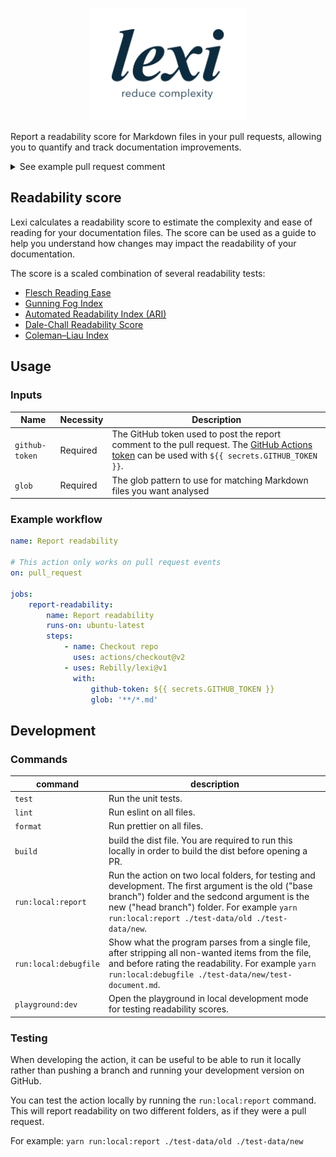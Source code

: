 <p align="center">
  <img width="250" src="./logo_b&w.png">
</p>

Report a readability score for Markdown files in your pull requests, allowing you to quantify and track documentation improvements.

<details>
  <summary>See example pull request comment</summary>

**Overall readability score:** 20.18 (🟢 +0.97)

File | Readability
--- | ---
[README.md](https://github.com/Rebilly/lexi/blob/cce569da633a092c0a9b09bc1fe6d3df1b4dcb26/README.md "README.md") | 22.36 (🟢 +3.86)


<details>
  <summary>View detailed metrics</summary>

🟢 - Shows an _increase_ in readability
🔴 - Shows a _decrease_ in readability

File | Readability | FRE | GF | ARI | CLI | DCRS
--- | --- | --- | --- | --- | --- | ---
[README.md](https://github.com/Rebilly/lexi/blob/cce569da633a092c0a9b09bc1fe6d3df1b4dcb26/README.md "README.md") | 22.36 | 44.11 | 16.67 | 28.7 | 11.85 | 7.66
&nbsp; | 🟢 +3.86 | 🟢 +2.03 | 🟢 +0.75 | 🟢 +2.2 | 🔴 -0.7 | 🟢 +0.01


Averages:

&nbsp; | Readability | FRE | GF | ARI | CLI | DCRS
--- | --- | --- | --- | --- | --- | ---
Average | 20.18 | 14 | 16.94 | 19.17 | 15.11 | 9.52
&nbsp; | 🟢 +0.97 | 🟢 +0.51 | 🟢 +0.19 | 🟢 +0.55 | 🔴 -0.17 | 🟢 +0


<details>
  <summary>View metric targets</summary>

Metric | Range | Ideal score
--- | --- | ---
Flesch Reading Ease | 100 (very easy read) to 0 (extremely difficult read) | 60
Gunning Fog | 6 (very easy read) to 17 (extremely difficult read) | 8 or less
Auto. Read. Index | 6 (very easy read) to 14 (extremely difficult read) | 8 or less
Coleman Liau Index | 6 (very easy read) to 17 (extremely difficult read) | 8 or less
Dale-Chall Readability | 4.9 (very easy read) to 9.9 (extremely difficult read) | 6.9 or less

</details>

</details>

</details>

## Readability score

Lexi calculates a readability score to estimate the complexity and ease of reading for your documentation files. The score can be used as a guide to help you understand how changes may impact the readability of your documentation.

The score is a scaled combination of several readability tests:
- [Flesch Reading Ease](https://en.wikipedia.org/wiki/Flesch_reading_ease)
- [Gunning Fog Index](https://en.wikipedia.org/wiki/Gunning_fog_index)
- [Automated Readability Index (ARI)](https://en.wikipedia.org/wiki/Automated_readability_index)
- [Dale-Chall Readability Score](https://en.wikipedia.org/wiki/Dale%E2%80%93Chall_readability_formula)
- [Coleman–Liau Index](https://en.wikipedia.org/wiki/Coleman%E2%80%93Liau_index)

## Usage

### Inputs

| Name           | Necessity | Description                                                                                                                                                                                                                                               |
| -------------- | --------- |-----------------------------------------------------------------------------------------------------------------------------------------------------------------------------------------------------------------------------------------------------------|
| `github-token` | Required  | The GitHub token used to post the report comment to the pull request. The [GitHub Actions token](https://docs.github.com/en/actions/reference/authentication-in-a-workflow#about-the-github_token-secret) can be used with `${{ secrets.GITHUB_TOKEN }}`. |
| `glob`         | Required  | The glob pattern to use for matching Markdown files you want analysed                                                                                                                                                                                     |

### Example workflow

```yaml
name: Report readability

# This action only works on pull request events
on: pull_request

jobs:
    report-readability:
        name: Report readability
        runs-on: ubuntu-latest
        steps:
            - name: Checkout repo
              uses: actions/checkout@v2
            - uses: Rebilly/lexi@v1
              with:
                  github-token: ${{ secrets.GITHUB_TOKEN }}
                  glob: '**/*.md'
```

## Development

### Commands

| command     | description                                                                                                                                                                                                                                     |
| ----------- | ----------------------------------------------------------------------------------------------------------------------------------------------------------------------------------------------------------------------------------------------- |
| `test`      | Run the unit tests.                                                                                                                                                                                                                             |
| `lint`      | Run eslint on all files.                                                                                                                                                                                                                        |
| `format`    | Run prettier on all files.                                                                                                                                                                                                                      |
| `build`     | build the dist file. You are required to run this locally in order to build the dist before opening a PR.                                                                                                                                       |
| `run:local:report` | Run the action on two local folders, for testing and development. The first argument is the old ("base branch") folder and the sedcond argument is the new ("head branch") folder. For example `yarn run:local:report ./test-data/old ./test-data/new`. |
| `run:local:debugfile` | Show what the program parses from a single file, after stripping all non-wanted items from the file, and before rating the readability. For example `yarn run:local:debugfile ./test-data/new/test-document.md`. |
| `playground:dev` | Open the playground in local development mode for testing readability scores. |

### Testing

When developing the action, it can be useful to be able to run it locally rather than pushing a branch and running your development version on GitHub.

You can test the action locally by running the `run:local:report` command. This will report readability on two different folders, as if they were a pull request.

For example: `yarn run:local:report ./test-data/old ./test-data/new`
